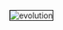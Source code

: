

<div>
<style>
img {border: 1px solid black;}
</style>
</div>

![evolution](http://demeyere.com/images/evolution-circle-type-800.png)
